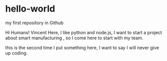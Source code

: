 # hello-world
my first repository in Github

Hi Humans!
Vincent Here, I like python and node.js, I want to start a project about smart manufacturing , so I come here to start with my team.

this is the second time I put something here, I want to say I will never give up coding.
